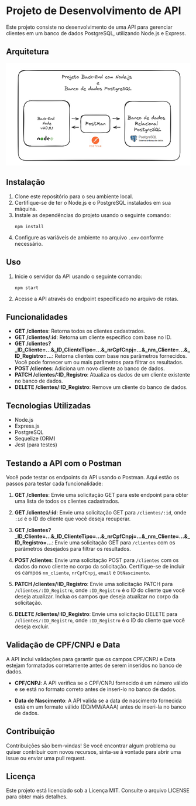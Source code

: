 # Projeto de Desenvolvimento de API

Este projeto consiste no desenvolvimento de uma API para gerenciar clientes em um banco de dados PostgreSQL, utilizando Node.js e Express.

## Arquitetura

![Arquitetura](./Arquitetura.PNG)

## Instalação

1. Clone este repositório para o seu ambiente local.
2. Certifique-se de ter o Node.js e o PostgreSQL instalados em sua máquina.
3. Instale as dependências do projeto usando o seguinte comando:
    ```
    npm install
    ```
4. Configure as variáveis de ambiente no arquivo `.env` conforme necessário.

## Uso

1. Inicie o servidor da API usando o seguinte comando:
    ```
    npm start
    ```
2. Acesse a API através do endpoint especificado no arquivo de rotas.

## Funcionalidades

- **GET /clientes**: Retorna todos os clientes cadastrados.
- **GET /clientes/:id**: Retorna um cliente específico com base no ID.
- **GET /clientes?_ID_Cliente=...&_ID_ClienteTipo=...&_nrCpfCnpj=...&_nm_Cliente=...&_ID_Registro=...**: Retorna clientes com base nos parâmetros fornecidos. Você pode fornecer um ou mais parâmetros para filtrar os resultados.
- **POST /clientes**: Adiciona um novo cliente ao banco de dados.
- **PATCH /clientes/:ID_Registro**: Atualiza os dados de um cliente existente no banco de dados.
- **DELETE /clientes/:ID_Registro**: Remove um cliente do banco de dados.

## Tecnologias Utilizadas

- Node.js
- Express.js
- PostgreSQL
- Sequelize (ORM)
- Jest (para testes)

## Testando a API com o Postman

Você pode testar os endpoints da API usando o Postman. Aqui estão os passos para testar cada funcionalidade:

1. **GET /clientes**: Envie uma solicitação GET para este endpoint para obter uma lista de todos os clientes cadastrados.

2. **GET /clientes/:id**: Envie uma solicitação GET para `/clientes/:id`, onde `:id` é o ID do cliente que você deseja recuperar.

3. **GET /clientes?_ID_Cliente=...&_ID_ClienteTipo=...&_nrCpfCnpj=...&_nm_Cliente=...&_ID_Registro=...**: Envie uma solicitação GET para `/clientes` com os parâmetros desejados para filtrar os resultados.

4. **POST /clientes**: Envie uma solicitação POST para `/clientes` com os dados do novo cliente no corpo da solicitação. Certifique-se de incluir os campos `nm_cliente`, `nrCpfCnpj`, `email` e `DtNascimento`.

5. **PATCH /clientes/:ID_Registro**: Envie uma solicitação PATCH para `/clientes/:ID_Registro`, onde `:ID_Registro` é o ID do cliente que você deseja atualizar. Inclua os campos que deseja atualizar no corpo da solicitação.

6. **DELETE /clientes/:ID_Registro**: Envie uma solicitação DELETE para `/clientes/:ID_Registro`, onde `:ID_Registro` é o ID do cliente que você deseja excluir.

## Validação de CPF/CNPJ e Data

A API inclui validações para garantir que os campos CPF/CNPJ e Data estejam formatados corretamente antes de serem inseridos no banco de dados.

- **CPF/CNPJ**: A API verifica se o CPF/CNPJ fornecido é um número válido e se está no formato correto antes de inseri-lo no banco de dados.

- **Data de Nascimento**: A API valida se a data de nascimento fornecida está em um formato válido (DD/MM/AAAA) antes de inseri-la no banco de dados.

## Contribuição

Contribuições são bem-vindas! Se você encontrar algum problema ou quiser contribuir com novos recursos, sinta-se à vontade para abrir uma issue ou enviar uma pull request.

## Licença

Este projeto está licenciado sob a Licença MIT. Consulte o arquivo LICENSE para obter mais detalhes.
